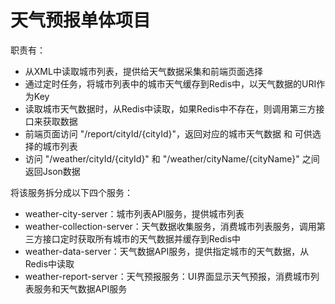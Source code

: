 # 天气预报单体项目

职责有：
- 从XML中读取城市列表，提供给天气数据采集和前端页面选择
- 通过定时任务，将城市列表中的城市天气缓存到Redis中，以天气数据的URI作为Key
- 读取城市天气数据时，从Redis中读取，如果Redis中不存在，则调用第三方接口来获取数据
- 前端页面访问 "/report/cityId/{cityId}"，返回对应的城市天气数据 和 可供选择的城市列表
- 访问 "/weather/cityId/{cityId}" 和 "/weather/cityName/{cityName}" 之间返回Json数据

将该服务拆分成以下四个服务：
- weather-city-server：城市列表API服务，提供城市列表
- weather-collection-server：天气数据收集服务，消费城市列表服务，调用第三方接口定时获取所有城市的天气数据并缓存到Redis中
- weather-data-server：天气数据API服务，提供指定城市的天气数据，从Redis中读取
- weather-report-server：天气预报服务：UI界面显示天气预报，消费城市列表服务和天气数据API服务

